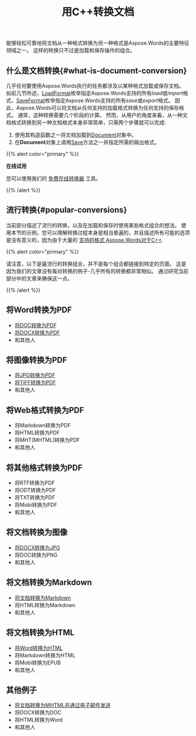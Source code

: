 ﻿---
title: 用C++转换文档
second_title: Aspose.Words对于C++
articleTitle: 转换文档
linktitle: 转换文档
type: docs
description: "使用C++轻松地将文档从一种格式转换为另一种格式。 您可以使用所有最流行的格式，如Microsoft Word格式（如DOCX或DOC）、OpenDocument格式（如ODT或OTT）、web格式（如HTML或XHTML）、文本格式（如MarkDown或TXT）以及其他格式。"
keywords: "convert a document c++, convert documents from one format to another c++, convert to markdown c++, convert pdf to docx C++, convert docx to pdf C++, convert doc to pdf C++, convert a document Aspose for C++"
weight: 30
url: /zh/cpp/convert-a-document/
---

能够轻松可靠地将文档从一种格式转换为另一种格式是Aspose.Words的主要特征领域之一。 这样的转换只不过是加载和保存操作的组合。

## 什么是文档转换{#what-is-document-conversion}

几乎任何要使用Aspose.Words执行的任务都涉及以某种格式加载或保存文档。 如前几节所述，[LoadFormat](https://reference.aspose.com/words/cpp/aspose.words/loadformat/)枚举指定Aspose.Words支持的所有*load*或*import*格式，[SaveFormat](https://reference.aspose.com/words/cpp/aspose.words/saveformat/)枚举指定Aspose.Words支持的所有*save*或*export*格式。 因此，Aspose.Words可以将文档从任何支持的加载格式转换为任何支持的保存格式。 通常，这种转换需要几个阶段的计算。 然而，从用户的角度来看，从一种文档格式转换到另一种文档格式本身非常简单，只需两个步骤就可以完成:

1. 使用其构造函数之一将文档加载到[Document](https://reference.aspose.com/words/cpp/class/aspose.words.document)对象中。
1. 在**Document**对象上调用[Save](https://reference.aspose.com/words/cpp/class/aspose.words.saving.save_output_parameters)方法之一并指定所需的输出格式。

{{% alert color="primary" %}}

**在线试用**

您可以使用我们的 [免费在线转换器](https://products.aspose.app/words/conversion) 工具。

{{% /alert %}}

## 流行转换{#popular-conversions}

当前部分描述了流行的转换，以及在加载和保存时使用某些格式组合的想法。 使用本节的示例，您可以理解转换过程本身是相当普遍的，并且描述所有可能的选项是没有意义的，因为由于大量的 [支持的格式 Aspose.Words对于C++](/words/cpp/supported-document-formats/).

{{% alert color="primary" %}}

请注意，以下是最流行的转换组合，并不是每个组合都链接到特定的页面。 这是因为我们的文章没有每对转换的例子-几乎所有的转换都非常相似。 通过研究当前部分中的文章来确保这一点。

{{% /alert %}}

<div class="row">
	<div class="col-md-6">
		<h2>将Word转换为PDF</h2>
			<ul>
				<li><a href="/words/cpp/convert-a-document-to-pdf/#converting-doc-or-docx-to-pdf">将DOC转换为PDF</a></li>
				<li><a href="/words/cpp/convert-a-document-to-pdf/#converting-doc-or-docx-to-pdf">将DOCX转换为PDF</a></li>
				<li>和其他人</li>
			</ul>
		<h2>将图像转换为PDF</h2>
			<ul>
				<li><a href="/words/cpp/convert-a-document-to-pdf/#convert-an-image-to-pdf">将JPG转换为PDF</a></li>
				<li><a href="/words/cpp/convert-a-document-to-pdf/#convert-an-image-to-pdf">将TIFF转换为PDF</a></li>
				<li>和其他人</li>
			</ul>
		<h2>将Web格式转换为PDF</h2>
			<ul>
				<li>将Markdown转换为PDF</li>
				<li>将HTML转换为PDF</li>
				<li>将MHT(MHTML)转换为PDF</li>
				<li>和其他人</li>
			</ul>
		<h2>将其他格式转换为PDF</h2>
			<ul>
				<li>将RTF转换为PDF</li>
				<li>将ODT转换为PDF</li>
				<li>将TXT转换为PDF</li>
				<li>将Mobi转换为PDF</li>
				<li>和其他人</li>
			</ul>
	</div>
	<div class="col-md-6">
		<h2>将文档转换为图像</h2>
			<ul>
				<li><a href="/words/cpp/convert-a-document-to-an-image/">将DOCX转换为JPG</a></li>
				<li>将DOC转换为PNG</li>
				<li>和其他人</li>
			</ul>
		<h2>将文档转换为Markdown</h2>
			<ul>
				<li><a href="/words/cpp/convert-a-document-to-markdown/">将文档转换为Markdown</a></li>
				<li>将HTML转换为Markdown</li>
				<li>和其他人</li>
			</ul>
		<h2>将文档转换为HTML</h2>
			<ul>
				<li><a href="/words/cpp/convert-a-document-to-html-mhtml-or-epub/#convert-a-document">将Word转换为HTML</a></li>
				<li>将Markdown转换为HTML</li>
				<li>将Mobi转换为EPUB</li>
				<li>和其他人</li>
			</ul>
		<h2>其他例子</h2>
			<ul>
				<li><a href="/words/cpp/convert-a-document-to-mhtml-and-send-it-by-email/">将文档转换为MHTML并通过电子邮件发送</a></li>
				<li>将DOCX转换为DOC</li>
				<li>将HTML转换为Word</li>
				<li>和其他人</li>
			</ul>
	</div>
</div>
